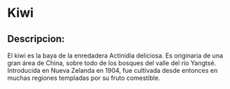 # Kiwi
## Descripcion:
El kiwi es la baya de la enredadera Actinidia deliciosa. Es originaria de una gran área de China, sobre todo de los bosques del valle del río Yangtsé. Introducida en Nueva Zelanda en 1904, fue cultivada desde entonces en muchas regiones templadas por su fruto comestible.
